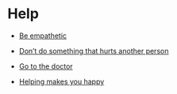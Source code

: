 # Help


 - [Be empathetic](../Be%20empathetic/index.md)
    
 - [Don’t do something that hurts another person](../Don’t%20do%20something%20that%20hurts%20another%20person/index.md)
    
 - [Go to the doctor](../Go%20to%20the%20doctor/index.md)
    
 - [Helping makes you happy](../Helping%20makes%20you%20happy/index.md)
    

